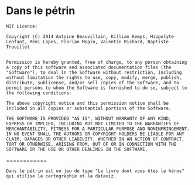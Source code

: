 Dans le pétrin
============

	MIT Licence:

    Copyright (C) 2014 Antoine Beauvillain, Killian Kemps, Hippolyte Lenfant, Rémi Lopes, Florian Mopin, Valentin Richard, Baptiste Trouillet


    Permission is hereby granted, free of charge, to any person obtaining a copy of this software and associated documentation files (the "Software"), to deal in the Software without restriction, including without limitation the rights to use, copy, modify, merge, publish, distribute, sublicense, and/or sell copies of the Software, and to permit persons to whom the Software is furnished to do so, subject to the following conditions:

    The above copyright notice and this permission notice shall be included in all copies or substantial portions of the Software.

    THE SOFTWARE IS PROVIDED "AS IS", WITHOUT WARRANTY OF ANY KIND, EXPRESS OR IMPLIED, INCLUDING BUT NOT LIMITED TO THE WARRANTIES OF MERCHANTABILITY, FITNESS FOR A PARTICULAR PURPOSE AND NONINFRINGEMENT. IN NO EVENT SHALL THE AUTHORS OR COPYRIGHT HOLDERS BE LIABLE FOR ANY CLAIM, DAMAGES OR OTHER LIABILITY, WHETHER IN AN ACTION OF CONTRACT, TORT OR OTHERWISE, ARISING FROM, OUT OF OR IN CONNECTION WITH THE SOFTWARE OR THE USE OR OTHER DEALINGS IN THE SOFTWARE.

============
	
	Dans le pétrin est un jeu de type "Le livre dont vous êtes le héros" qui utilise la cartographie et la dataviz.